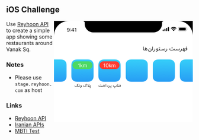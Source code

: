 ## iOS Challenge
<img align="right" src="../img/challenges/a.png">Use [Reyhoon API](https://documenter.getpostman.com/view/3187934/reyhoon/7E8iG3p) to create a simple app showing some restaurants around Vanak Sq.

### Notes

* Please use `stage.reyhoon.com` as host

### Links

* [Reyhoon API](https://documenter.getpostman.com/view/3187934/reyhoon/7E8iG3p)
* [Iranian APIs](https://github.com/Hameds/APIs-made-in-Iran)
* [MBTI Test](https://www.iranzehn.com/pages/tests/mbti/test.aspx)